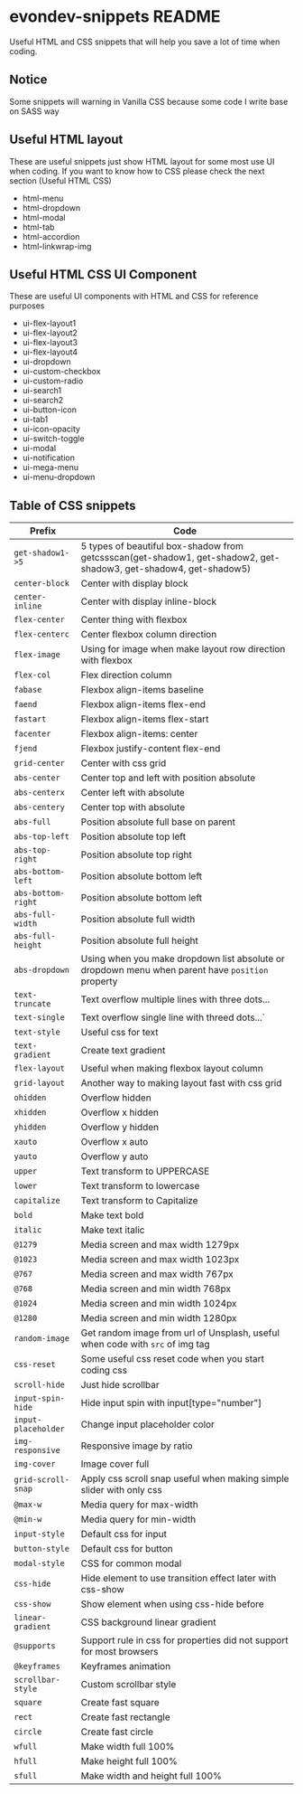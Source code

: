 # evondev-snippets README

Useful HTML and CSS snippets that will help you save a lot of time when coding.

## Notice

Some snippets will warning in Vanilla CSS because some code I write base on SASS way

## Useful HTML layout

These are useful snippets just show HTML layout for some most use UI when coding. If you want to know how to CSS please check the next section (Useful HTML CSS)

- html-menu
- html-dropdown
- html-modal
- html-tab
- html-accordion
- html-linkwrap-img

## Useful HTML CSS UI Component

These are useful UI components with HTML and CSS for reference purposes

- ui-flex-layout1
- ui-flex-layout2
- ui-flex-layout3
- ui-flex-layout4
- ui-dropdown
- ui-custom-checkbox
- ui-custom-radio
- ui-search1
- ui-search2
- ui-button-icon
- ui-tab1
- ui-icon-opacity
- ui-switch-toggle
- ui-modal
- ui-notification
- ui-mega-menu
- ui-menu-dropdown

## Table of CSS snippets

| Prefix              | Code                                                                                                             |
| ------------------- | ---------------------------------------------------------------------------------------------------------------- |
| `get-shadow1->5`    | 5 types of beautiful box-shadow from getcssscan(get-shadow1, get-shadow2, get-shadow3, get-shadow4, get-shadow5) |
| `center-block`      | Center with display block                                                                                        |
| `center-inline`     | Center with display inline-block                                                                                 |
| `flex-center`       | Center thing with flexbox                                                                                        |
| `flex-centerc`      | Center flexbox column direction                                                                                  |
| `flex-image`        | Using for image when make layout row direction with flexbox                                                      |
| `flex-col`          | Flex direction column                                                                                            |
| `fabase`            | Flexbox align-items baseline                                                                                     |
| `faend`             | Flexbox align-items flex-end                                                                                     |
| `fastart`           | Flexbox align-items flex-start                                                                                   |
| `facenter`          | Flexbox align-items: center                                                                                      |
| `fjend`             | Flexbox justify-content flex-end                                                                                 |
| `grid-center`       | Center with css grid                                                                                             |
| `abs-center`        | Center top and left with position absolute                                                                       |
| `abs-centerx`       | Center left with absolute                                                                                        |
| `abs-centery`       | Center top with absolute                                                                                         |
| `abs-full`          | Position absolute full base on parent                                                                            |
| `abs-top-left`      | Position absolute top left                                                                                       |
| `abs-top-right`     | Position absolute top right                                                                                      |
| `abs-bottom-left`   | Position absolute bottom left                                                                                    |
| `abs-bottom-right`  | Position absolute bottom left                                                                                    |
| `abs-full-width`    | Position absolute full width                                                                                     |
| `abs-full-height`   | Position absolute full height                                                                                    |
| `abs-dropdown`      | Using when you make dropdown list absolute or dropdown menu when parent have `position` property                 |
| `text-truncate`     | Text overflow multiple lines with three dots...                                                                  |
| `text-single`       | Text overflow single line with threed dots...`                                                                   |
| `text-style`        | Useful css for text                                                                                              |
| `text-gradient`     | Create text gradient                                                                                             |
| `flex-layout`       | Useful when making flexbox layout column                                                                         |
| `grid-layout`       | Another way to making layout fast with css grid                                                                  |
| `ohidden`           | Overflow hidden                                                                                                  |
| `xhidden`           | Overflow x hidden                                                                                                |
| `yhidden`           | Overflow y hidden                                                                                                |
| `xauto`             | Overflow x auto                                                                                                  |
| `yauto`             | Overflow y auto                                                                                                  |
| `upper`             | Text transform to UPPERCASE                                                                                      |
| `lower`             | Text transform to lowercase                                                                                      |
| `capitalize`        | Text transform to Capitalize                                                                                     |
| `bold`              | Make text bold                                                                                                   |
| `italic`            | Make text italic                                                                                                 |
| `@1279`             | Media screen and max width 1279px                                                                                |
| `@1023`             | Media screen and max width 1023px                                                                                |
| `@767`              | Media screen and max width 767px                                                                                 |
| `@768`              | Media screen and min width 768px                                                                                 |
| `@1024`             | Media screen and min width 1024px                                                                                |
| `@1280`             | Media screen and min width 1280px                                                                                |
| `random-image`      | Get random image from url of Unsplash, useful when code with `src` of img tag                                    |
| `css-reset`         | Some useful css reset code when you start coding css                                                             |
| `scroll-hide`       | Just hide scrollbar                                                                                              |
| `input-spin-hide`   | Hide input spin with input[type="number"]                                                                        |
| `input-placeholder` | Change input placeholder color                                                                                   |
| `img-responsive`    | Responsive image by ratio                                                                                        |
| `img-cover`         | Image cover full                                                                                                 |
| `grid-scroll-snap`  | Apply css scroll snap useful when making simple slider with only css                                             |
| `@max-w`            | Media query for max-width                                                                                        |
| `@min-w`            | Media query for min-width                                                                                        |
| `input-style`       | Default css for input                                                                                            |
| `button-style`      | Default css for button                                                                                           |
| `modal-style`       | CSS for common modal                                                                                             |
| `css-hide`          | Hide element to use transition effect later with css-show                                                        |
| `css-show`          | Show element when using css-hide before                                                                          |
| `linear-gradient`   | CSS background linear gradient                                                                                   |
| `@supports`         | Support rule in css for properties did not support for most browsers                                             |
| `@keyframes`        | Keyframes animation                                                                                              |
| `scrollbar-style`   | Custom scrollbar style                                                                                           |
| `square`            | Create fast square                                                                                               |
| `rect`              | Create fast rectangle                                                                                            |
| `circle`            | Create fast circle                                                                                               |
| `wfull`             | Make width full 100%                                                                                             |
| `hfull`             | Make height full 100%                                                                                            |
| `sfull`             | Make width and height full 100%                                                                                  |
